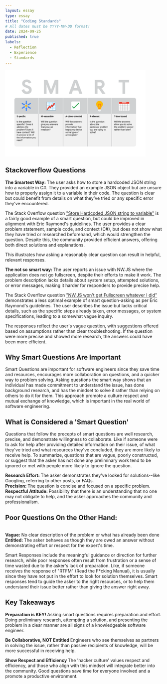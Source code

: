 ```yaml
---
layout: essay
type: essay
title: "Coding Standards"
# All dates must be YYYY-MM-DD format!
date: 2024-09-25
published: true
labels:
  - Reflection
  - Experience
  - Standards 
---
```


<img width="450px" class="rounded float-start pe-4" src="../img/SMART.png">

## Stackoverflow Questions 
<b> The Smartest Way: </b> The user asks how to store a hardcoded JSON string into a variable in C#. They provided an example JSON object but are unsure how to properly assign it to a variable in their code. The question is clear but could benefit from details on what they’ve tried or any specific error they’ve encountered.

The Stack Overflow question ["Store Hardcoded JSON string to variable"](https://stackoverflow.com/questions/22998177/store-hardcoded-json-string-to-variable) is a fairly good example of a smart question, but could be improved in alignment with Eric Raymond's guidelines. The user provides a clear problem statement, sample code, and context (C#), but does not show what they have tried or researched beforehand, which would strengthen the question. Despite this, the community provided efficient answers, offering both direct solutions and explanations.

This illustrates how asking a reasonably clear question can result in helpful, relevant responses.

<b> The not so smart way: </b> The user reports an issue with NW.JS where the application does not go fullscreen, despite their efforts to make it work. The problem description lacks details about system setup, attempted solutions, or error messages, making it harder for responders to provide precise help.

The Stack Overflow question ["NW.JS won't get Fullscreen whatever I did"](https://stackoverflow.com/questions/78971218/nw-js-wont-get-fullscreen-whatever-i-did) demonstrates a less optimal example of smart question-asking as per Eric Raymond's guidelines. The user describes the issue but lacks critical details, such as the specific steps already taken, error messages, or system specifications, leading to a somewhat vague inquiry.

The responses reflect the user's vague question, with suggestions offered based on assumptions rather than clear troubleshooting. If the question were more precise and showed more research, the answers could have been more efficient.

## Why Smart Questions Are Important
Smart Questions are important for software engineers since they save time and resources, encourages more collaboration on questions, and a quicker way to problem solving. Asking questions the smart way shows that an individual has made commitment to understand the issue, has done background research, and has the mindset to solve it rather than relying on others to do it for them. This approach promote a culture respect and mutual exchange of knowledge, which is important in the real world of software engineering. 

## What is Considered a 'Smart Question' 
Questions that follow the precepts of smart questions are well research, precise, and demonstrate willingness to collaborate. Like if someone were to ask for help after providing detailed information on their issue, of what they've tried and what resources they've concluded, they are more likely to receive help. To summarize, questions that are vague, poorly constructed, or suggest that the asker has not done any preliminary work tend to be ignored or met with people more likely to ignore the question. 

<b> Research Effort: </b> The asker demonstrates they've looked for solutions--like Googling, referring to other posts, or FAQs.
<br/> <b> Precision: </b> The question is concise and focused on a specific problem. 
<br/> <b> Respectful Attitude: </b> Possibility that there is an understanding that no one may not obligate to help, and the asker approaches the community and professionalism. 

## Poor Questions On the Other Hand: 
<br/> <b> Vague: </b> No clear description of the problem or what has already been done 
<br/> <b> Entitled: </b> The asker behaves as though they are owed an answer without demonstrating effort or respect for the expert's time. 

Smart Responses include the meaningful guidance or direction for further research, while poor responses often result from frustration or a sense of time wasted due to the asker's lack of preparation. Like, if someone receives the response of "RTFM" (Read the F*cking Manual), it is usually since they have not put in the effort to look for solution themselves. Smart responses tend to guide the asker to the right resources, or to help them understand their issue better rather than giving the answer right away. 

## Key Takeaways  
<b> Preparation is KEY! </b>
Asking smart questions requires preparation and effort. Doing preliminary research, attempting a solution, and presenting the problem in a clear manner are all signs of a knowledgeable software engineer. 

<b> Be Collaborative, NOT Entitled </b>
Engineers who see themselves as partners in solving the issue, rather than passive recipients of knowledge, will be more successful in receiving help. 

<b> Show Respect and Efficiency </b>
The 'hacker culture' values respect and efficiency, and those who align with this mindset will integrate better into the community. Good questions save time for everyone involved and a promote a productive environment. 
